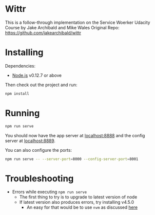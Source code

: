 # Wittr
This is  a follow-through implementation on the Service Woerker Udacity Course by Jake Archibald and Mike Wales
Original Repo: https://github.com/jakearchibald/wittr

# Installing

Dependencies:

* [Node.js](https://nodejs.org/en/) v0.12.7 or above

Then check out the project and run:

```sh
npm install
```

# Running

```sh
npm run serve
```

You should now have the app server at [localhost:8888](http://localhost:8888) and the config server at [localhost:8889](http://localhost:8888).

You can also configure the ports:

```sh
npm run serve -- --server-port=8000 --config-server-port=8001
```

# Troubleshooting

- Errors while executing `npm run serve`
  - The first thing to try is to upgrade to latest version of node
  - If latest version also produces errors, try installing v4.5.0
    - An easy for that would be to use `nvm` as discussed [here](http://stackoverflow.com/a/7718438/1585523)
